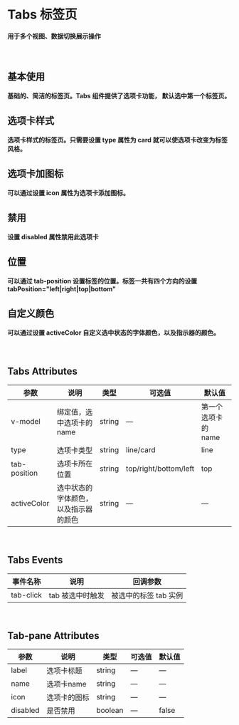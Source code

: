 <script setup>
import demo1 from './demo1.vue'
import demo2 from './demo2.vue'
import demo3 from './demo3.vue'
import demo4 from './demo4.vue'
import demo5 from './demo5.vue'
import demo6 from './demo6.vue'
import preview from '@/components/preview.vue'
</script>


# Tabs 标签页

#### 用于多个视图、数据切换展示操作

<br/>

## 基本使用
#### 基础的、简洁的标签页。Tabs 组件提供了选项卡功能， 默认选中第一个标签页。
<div class="source">
  <demo1/>
</div>
<preview compName="tabs" demoName="demo1"/>


## 选项卡样式
#### 选项卡样式的标签页。只需要设置 type 属性为 card 就可以使选项卡改变为标签风格。
<div class="source">
  <demo2/>
</div>
<preview compName="tabs" demoName="demo2"/>


## 选项卡加图标
#### 可以通过设置 icon 属性为选项卡添加图标。
<div class="source">
  <demo3/>
</div>
<preview compName="tabs" demoName="demo3"/>


## 禁用
#### 设置 disabled 属性禁用此选项卡
<div class="source">
  <demo4/>
</div>
<preview compName="tabs" demoName="demo4"/>


## 位置
#### 可以通过 tab-position 设置标签的位置。标签一共有四个方向的设置 tabPosition="left|right|top|bottom"
<div class="source">
  <demo5/>
</div>
<preview compName="tabs" demoName="demo5"/>


## 自定义颜色
#### 可以通过设置 activeColor 自定义选中状态的字体颜色，以及指示器的颜色。
<div class="source">
  <demo6/>
</div>
<preview compName="tabs" demoName="demo6"/>

<br/>

## Tabs Attributes
| 参数       | 说明    | 类型      | 可选值        | 默认值   |
|---------- |-------- |---------- |-------------  |-------- |
| v-model   | 绑定值，选中选项卡的 name  | string   |  —  |  第一个选项卡的 name |
| type      | 选项卡类型   | string   | line/card  |     line   |
| tab-position  | 选项卡所在位置 | string   |  top/right/bottom/left  |  top |
| activeColor   | 选中状态的字体颜色，以及指示器的颜色 | string   |  —   |  —  |

<br/>

## Tabs Events
| 事件名称   |  说明   | 回调参数   |
|---------- |-------- |---------- |
| tab-click  | tab 被选中时触发 | 被选中的标签 tab 实例 |

<br/>

## Tab-pane Attributes
| 参数       | 说明     | 类型      | 可选值       | 默认值   |
|---------- |--------   |---------- |-------------  |-------- |
| label     | 选项卡标题    | string   | — |    —     |
| name      | 选项卡name    | string   | — |   —      |
| icon      | 选项卡的图标   | string   | — |   —      |
| disabled  | 是否禁用      | boolean   | — | false   |

